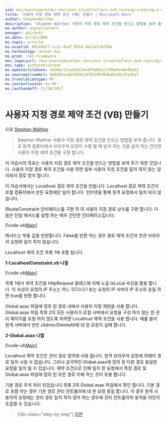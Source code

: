 ```yaml
---
uid: mvc/overview/older-versions-1/controllers-and-routing/creating-a-custom-route-constraint-vb
title: "사용자 지정 경로 제약 조건 (VB) 만들기 | Microsoft Docs"
author: StephenWalther
description: "Stephen Walther 사용자 지정 경로 제약 조건을 만드는 방법을 보여 줍니다. 간단한 구현 되는 경로 방지 하는 사용자 지정 제약 조건을 w 일치 하는 중..."
ms.author: aspnetcontent
manager: wpickett
ms.date: 02/16/2009
ms.topic: article
ms.assetid: 892edb27-1cc2-4eaf-8314-dbc2efc6228a
ms.technology: dotnet-mvc
ms.prod: .net-framework
msc.legacyurl: /mvc/overview/older-versions-1/controllers-and-routing/creating-a-custom-route-constraint-vb
msc.type: authoredcontent
ms.openlocfilehash: 41b04c1fea267e7ee9f8a0b1c2f0d4fe4bb96d15
ms.sourcegitcommit: 9a9483aceb34591c97451997036a9120c3fe2baf
ms.translationtype: MT
ms.contentlocale: ko-KR
ms.lasthandoff: 11/10/2017
---
```

<a name="creating-a-custom-route-constraint-vb"></a>사용자 지정 경로 제약 조건 (VB) 만들기
====================
으로 [Stephen Walther](https://github.com/StephenWalther)

> Stephen Walther 사용자 지정 경로 제약 조건을 만드는 방법을 보여 줍니다. 경로 원격 컴퓨터에서 브라우저 요청이 수행 될 때 일치 하는 것을 금지 하는 간단한 사용자 지정 제약 조건을 구현 합니다.


이 자습서의 목표는 사용자 지정 경로 제약 조건을 만드는 방법을 보여 주기 위한 것입니다. 사용자 지정 경로 제약 조건을 사용 하면 일부 사용자 지정 조건을 일치 하지 않는 일치에서 경로 방지 합니다.

이 자습서에서는 Localhost 경로 제약 조건을 만듭니다. Localhost 경로 제약 조건이 로컬 컴퓨터에서 만든 요청에만 일치 합니다. 인터넷을 통해 원격 요청에서 일치 되지 않습니다.

IRouteConstraint 인터페이스를 구현 하 여 사용자 지정 경로 상수를 구현 합니다. 다음은 단일 메서드를 설명 하는 매우 간단한 인터페이스입니다.

[!code-vb[Main](creating-a-custom-route-constraint-vb/samples/sample1.vb)]

메서드는 부울 값을 반환합니다. False를 반환 하는 경우 경로 제약 조건과 연관 브라우저 요청와 일치 하지 않습니다.

Localhost 제약 조건 목록 1에 포함 됩니다.

**1-LocalhostConstraint.vb 나열**

[!code-vb[Main](creating-a-custom-route-constraint-vb/samples/sample2.vb)]

목록 1에서 제약 조건을 HttpRequest 클래스에 의해 노출 IsLocal 속성을 활용 합니다. 이 속성이 요청의 IP 주소는 어느 127.0.0.1 또는 요청의 IP 서버의 IP 주소와 동일 하면 true를 반환 합니다.

Global.asax 파일에 정의 된 경로 내에서 사용자 지정 제한을 사용 합니다. Global.asax 파일 목록 2의 모든 사용자가 로컬 서버에서 요청을 구성 하지 않는 한 관리 페이지를 요청 하지 않도록 하려면 Localhost 제약 조건을 사용 합니다. 예를 들어 원격 서버에서 만든 /Admin/DeleteAll에 대 한 요청이 실패 합니다.

**2-Global.asax 나열**

[!code-vb[Main](creating-a-custom-route-constraint-vb/samples/sample3.vb)]

Localhost 제약 조건은 관리 경로 정의에 사용 됩니다. 원격 브라우저 요청에 의해이 경로 일치 시킬 수 없습니다. 그러나 궁극적인 Global.asax에 정의 된 다른 경로 동일한 요청을 일치 될 수 있습니다. 제약 조건으로 인해 일치 한 요청에서 특정 경로 및 Global.asax 파일에 정의 된 모든 경로 이해 하는 것이 유용 합니다.

기본 경로 주석 처리 되었습니다 목록 2의 Global.asax 파일에서 확인 합니다. 기본 경로 포함 하는 경우 기본 경로 관리 컨트롤러에 대 한 요청 동일 합니다. 이 경우 원격 사용자의 요청에는 관리 경로 일치 하지 않아 하는 경우에 관리 컨트롤러의 동작을 여전히 호출할 수 있습니다.

>[!div class="step-by-step"]
[이전](creating-a-route-constraint-vb.md)

